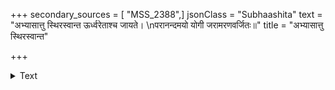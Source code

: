 +++
secondary_sources = [ "MSS_2388",]
jsonClass = "Subhaashita"
text = "अभ्यासात्तु स्थिरस्वान्त ऊर्ध्वरेताश्च जायते।  \nपरानन्दमयो योगी जरामरणवर्जितः॥"
title = "अभ्यासात्तु स्थिरस्वान्त"

+++

<details><summary>Text</summary>

अभ्यासात्तु स्थिरस्वान्त ऊर्ध्वरेताश्च जायते।  
परानन्दमयो योगी जरामरणवर्जितः॥
</details>
